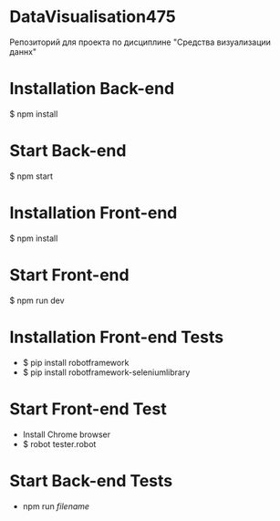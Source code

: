 # DataVisualisation475
 Репозиторий для проекта по дисциплине "Средства визуализации даннх"

# Installation Back-end
 $ npm install
 
# Start Back-end
 $ npm start
 
# Installation Front-end
 $ npm install
 
# Start Front-end
 $ npm run dev

# Installation Front-end Tests
 - $ pip install robotframework
 - $ pip install robotframework-seleniumlibrary
  
# Start Front-end Test
 - Install Chrome browser
 - $ robot tester.robot
 
 # Start Back-end Tests
 - npm run _filename_
